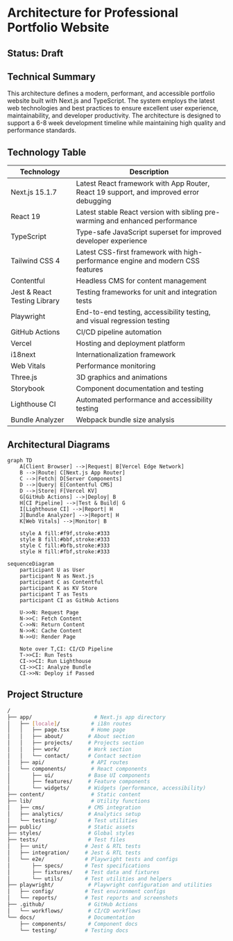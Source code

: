 # Architecture for Professional Portfolio Website

## Status: Draft

## Technical Summary

This architecture defines a modern, performant, and accessible portfolio website built with Next.js and TypeScript. The system employs the latest web technologies and best practices to ensure excellent user experience, maintainability, and developer productivity. The architecture is designed to support a 6-8 week development timeline while maintaining high quality and performance standards.

## Technology Table

| Technology | Description |
|------------|-------------|
| Next.js 15.1.7 | Latest React framework with App Router, React 19 support, and improved error debugging |
| React 19 | Latest stable React version with sibling pre-warming and enhanced performance |
| TypeScript | Type-safe JavaScript superset for improved developer experience |
| Tailwind CSS 4 | Latest CSS-first framework with high-performance engine and modern CSS features |
| Contentful | Headless CMS for content management |
| Jest & React Testing Library | Testing frameworks for unit and integration tests |
| Playwright | End-to-end testing, accessibility testing, and visual regression testing |
| GitHub Actions | CI/CD pipeline automation |
| Vercel | Hosting and deployment platform |
| i18next | Internationalization framework |
| Web Vitals | Performance monitoring |
| Three.js | 3D graphics and animations |
| Storybook | Component documentation and testing |
| Lighthouse CI | Automated performance and accessibility testing |
| Bundle Analyzer | Webpack bundle size analysis |

## Architectural Diagrams

```mermaid
graph TD
    A[Client Browser] -->|Request| B[Vercel Edge Network]
    B -->|Route| C[Next.js App Router]
    C -->|Fetch| D[Server Components]
    D -->|Query| E[Contentful CMS]
    D -->|Store| F[Vercel KV]
    G[GitHub Actions] -->|Deploy| B
    H[CI Pipeline] -->|Test & Build| G
    I[Lighthouse CI] -->|Report| H
    J[Bundle Analyzer] -->|Report| H
    K[Web Vitals] -->|Monitor| B
    
    style A fill:#f9f,stroke:#333
    style B fill:#bbf,stroke:#333
    style C fill:#bfb,stroke:#333
    style H fill:#fbf,stroke:#333
```

```mermaid
sequenceDiagram
    participant U as User
    participant N as Next.js
    participant C as Contentful
    participant K as KV Store
    participant T as Tests
    participant CI as GitHub Actions

    U->>N: Request Page
    N->>C: Fetch Content
    C->>N: Return Content
    N->>K: Cache Content
    N->>U: Render Page
    
    Note over T,CI: CI/CD Pipeline
    T->>CI: Run Tests
    CI->>CI: Run Lighthouse
    CI->>CI: Analyze Bundle
    CI->>N: Deploy if Passed
```

## Project Structure

```bash
/
├── app/                    # Next.js app directory
│   ├── [locale]/          # i18n routes
│   │   ├── page.tsx       # Home page
│   │   ├── about/        # About section
│   │   ├── projects/     # Projects section
│   │   ├── work/         # Work section
│   │   └── contact/      # Contact section
│   ├── api/               # API routes
│   └── components/        # React components
│       ├── ui/           # Base UI components
│       ├── features/     # Feature components
│       └── widgets/      # Widgets (performance, accessibility)
├── content/               # Static content
├── lib/                   # Utility functions
│   ├── cms/              # CMS integration
│   ├── analytics/        # Analytics setup
│   └── testing/          # Test utilities
├── public/               # Static assets
├── styles/               # Global styles
├── tests/                # Test files
│   ├── unit/            # Jest & RTL tests
│   ├── integration/     # Jest & RTL tests
│   └── e2e/             # Playwright tests and configs
│       ├── specs/       # Test specifications
│       ├── fixtures/    # Test data and fixtures
│       └── utils/       # Test utilities and helpers
├── playwright/           # Playwright configuration and utilities
│   ├── config/          # Test environment configs
│   └── reports/         # Test reports and screenshots
├── .github/              # GitHub Actions
│   └── workflows/        # CI/CD workflows
└── docs/                 # Documentation
    ├── components/       # Component docs
    └── testing/         # Testing docs
```
